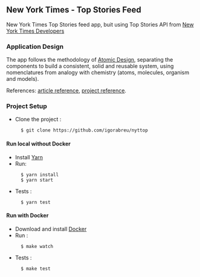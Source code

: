 ## New York Times - Top Stories Feed

New York Times Top Stories feed app, buit using Top Stories API from [New York Times Developers](http://developer.nytimes.com/)

### Application Design

The app follows the methodology of [Atomic Design](http://bradfrost.com/blog/post/atomic-web-design/), separating the components to build a consistent, solid and reusable system, using nomenclatures from analogy with chemistry (atoms, molecules, organism and models).

References: [article reference](https://www.creativebloq.com/web-design/10-reasons-you-should-be-using-atomic-design-61620771), [project reference](https://github.com/danilowoz/react-atomic-design).

### Project Setup

- Clone the project :
  ```
    $ git clone https://github.com/igorabreu/nyttop
  ```

#### Run local without Docker

- Install [Yarn](https://yarnpkg.com/lang/en/docs/install/#mac-stable)
- Run:
  ```
    $ yarn install
    $ yarn start
  ```
- Tests :
  ```
    $ yarn test
  ```

#### Run with Docker

- Download and install [Docker](https://docs.docker.com/install/#nightly-builds)
- Run :
  ```
    $ make watch
  ```
- Tests :
  ```
    $ make test
  ```
